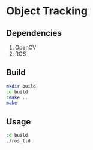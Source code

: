 # Object Tracking

## Dependencies
1. OpenCV
2. ROS

## Build
```sh
mkdir build
cd build
cmake ..
make
```

## Usage
```sh
cd build
./ros_tld
```
